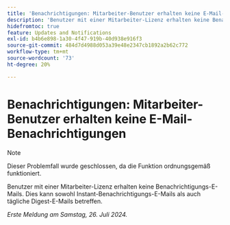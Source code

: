 ```yaml
---
title: 'Benachrichtigungen: Mitarbeiter-Benutzer erhalten keine E-Mail-Benachrichtigungen '
description: 'Benutzer mit einer Mitarbeiter-Lizenz erhalten keine Benachrichtigungs-E-Mails. Dies kann sowohl Instant-Benachrichtigungs-E-Mails als auch tägliche Digest-E-Mails betreffen. '
hidefromtoc: true
feature: Updates and Notifications
exl-id: b4b6e898-1a30-4f47-919b-40d938e916f3
source-git-commit: 484d7d4988d053a39e48e2347cb1892a2b62c772
workflow-type: tm+mt
source-wordcount: '73'
ht-degree: 20%

---
```


# Benachrichtigungen: Mitarbeiter-Benutzer erhalten keine E-Mail-Benachrichtigungen

>[!NOTE]
>
>Dieser Problemfall wurde geschlossen, da die Funktion ordnungsgemäß funktioniert.

Benutzer mit einer Mitarbeiter-Lizenz erhalten keine Benachrichtigungs-E-Mails. Dies kann sowohl Instant-Benachrichtigungs-E-Mails als auch tägliche Digest-E-Mails betreffen.

_Erste Meldung am Samstag, 26. Juli 2024._
